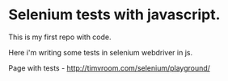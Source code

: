 # Selenium tests with javascript.

This is my first repo with code.

Here i'm writing some tests in selenium webdriver in js.

Page with tests - http://timvroom.com/selenium/playground/

